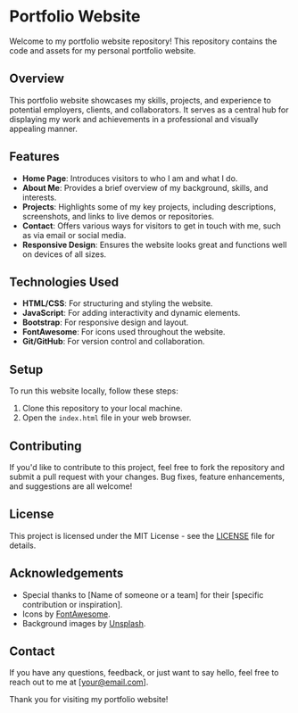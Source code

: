 # Portfolio Website

Welcome to my portfolio website repository! This repository contains the code and assets for my personal portfolio website.

## Overview

This portfolio website showcases my skills, projects, and experience to potential employers, clients, and collaborators. It serves as a central hub for displaying my work and achievements in a professional and visually appealing manner.

## Features

- **Home Page**: Introduces visitors to who I am and what I do.
- **About Me**: Provides a brief overview of my background, skills, and interests.
- **Projects**: Highlights some of my key projects, including descriptions, screenshots, and links to live demos or repositories.
- **Contact**: Offers various ways for visitors to get in touch with me, such as via email or social media.
- **Responsive Design**: Ensures the website looks great and functions well on devices of all sizes.

## Technologies Used

- **HTML/CSS**: For structuring and styling the website.
- **JavaScript**: For adding interactivity and dynamic elements.
- **Bootstrap**: For responsive design and layout.
- **FontAwesome**: For icons used throughout the website.
- **Git/GitHub**: For version control and collaboration.

## Setup

To run this website locally, follow these steps:

1. Clone this repository to your local machine.
2. Open the `index.html` file in your web browser.

## Contributing

If you'd like to contribute to this project, feel free to fork the repository and submit a pull request with your changes. Bug fixes, feature enhancements, and suggestions are all welcome!

## License

This project is licensed under the MIT License - see the [LICENSE](LICENSE) file for details.

## Acknowledgements

- Special thanks to [Name of someone or a team] for their [specific contribution or inspiration].
- Icons by [FontAwesome](https://fontawesome.com/).
- Background images by [Unsplash](https://unsplash.com/).

## Contact

If you have any questions, feedback, or just want to say hello, feel free to reach out to me at [your@email.com].

Thank you for visiting my portfolio website!

